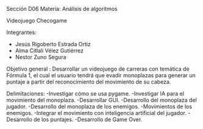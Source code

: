 Sección D06
Materia: Análisis de algoritmos

Videojuego Checogame

Integrantes:
- Jesús Rigoberto Estrada Ortiz
- Alma Citlali Vélez Gutiérrez
- Nestor Zuno Segura

Objetivo general :
Desarrollar un videojuego de carreras con temática de Fórmula 1, el cual el usuario tendrá que evadir monoplazas para generar un puntaje a partir del reconocimiento del movimiento de su cabeza.

Delimitaciones:
-Investigar cómo se usa pygame.
-Investigar IA para el movimiento del monoplaza.
-Desarrollar GUI.
-Desarrollo del monoplaza del jugador.
-Desarrollo del monoplaza de los enemigos.
-Movimientos de los enemigos.
-Integrar el movimiento con inteligencia artificial del jugador.
-Desarrollo de los puntajes.
-Desarrollo de Game Over.
